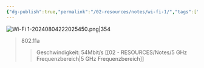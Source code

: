 ```yaml
---
{"dg-publish":true,"permalink":"/02-resources/notes/wi-fi-1/","tags":["netzwerk/wifi"],"noteIcon":"","updated":"2025-08-26T16:35:09.000+02:00"}
---
```


![Wi-Fi 1-20240804222025450.png|354](/img/user/02%20-%20RESOURCES/Files/IMG/Wi-Fi%201-20240804222025450.png)
>802.11a
>>Geschwindigkeit: 54Mbit/s
>>[[02 - RESOURCES/Notes/5 GHz Frequenzbereich\|5 GHz Frequenzbereich]] 